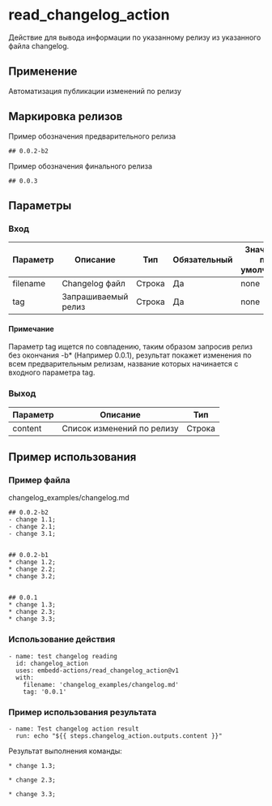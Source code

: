 # read_changelog_action

Действие для вывода информации по указанному релизу из указанного файла
changelog.

## Применение

Автоматизация публикации изменений по релизу

## Маркировка релизов

Пример обозначения предварительного релиза

```
## 0.0.2-b2
```

Пример обозначения финального релиза

```
## 0.0.3
```

## Параметры

### Вход

| Параметр | Описание            | Тип    | Обязательный | Значение по умолчанию |
| -------- | ------------------- | ------ | ------------ | --------------------- |
| filename | Changelog файл      | Строка | Да           | none                  |
| tag      | Запрашиваемый релиз | Строка | Да           | none                  |

#### Примечание

Параметр tag ищется по совпадению, таким образом запросив релиз без окончания
-b\* (Например 0.0.1), результат покажет изменения по всем предварительным
релизам, название которых начинается с входного параметра tag.

### Выход

| Параметр | Описание                   | Тип    |
| -------- | -------------------------- | ------ |
| content  | Список изменений по релизу | Строка |

## Пример использования

### Пример файла

changelog_examples/changelog.md

```
## 0.0.2-b2
- change 1.1;
- change 2.1;
- change 3.1;


## 0.0.2-b1
* change 1.2;
* change 2.2;
* change 3.2;


## 0.0.1
* change 1.3;
* change 2.3;
* change 3.3;
```

### Использование действия

```
- name: test changelog reading
  id: changelog_action
  uses: embedd-actions/read_changelog_action@v1
  with:
    filename: 'changelog_examples/changelog.md'
    tag: '0.0.1'
```

### Пример использования результата

```
- name: Test changelog action result
  run: echo "${{ steps.changelog_action.outputs.content }}"
```

Результат выполнения команды:

```
* change 1.3;

* change 2.3;

* change 3.3;
```
